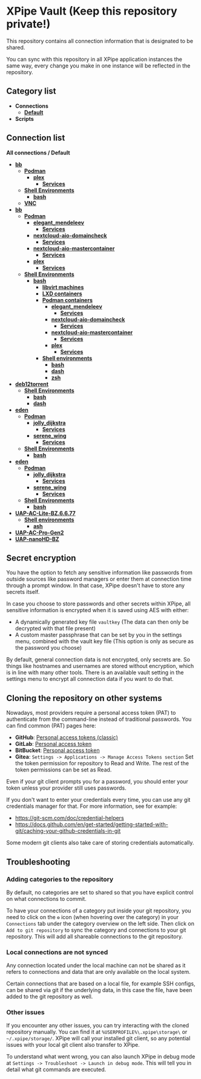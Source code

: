 # XPipe Vault (Keep this repository private!)

This repository contains all connection information that is designated to be shared.

You can sync with this repository in all XPipe application instances the same way, every change you make in one instance will be reflected in the repository. 

## Category list

- **Connections**
  - [**Default**](categories/97458c07-75c0-4f9d-a06e-92d8cdf67c40)
- **Scripts**

## Connection list

**All connections / Default**

- [**bb**](stores/e124799c-7a66-485c-8a43-cd078670d0d5)
  - [**Podman**](stores/329456cc-cfa3-4776-b5ac-4318c39f3ed6)
    - [**plex**](stores/b29a6e64-418b-456e-88c9-1a924d8e284c)
      - [**Services**](stores/f30808ba-1390-4b67-86e4-466cd34ea29e)
  - [**Shell Environments**](stores/4d044dd2-acb0-3566-9828-5d7864d583d5)
    - [**bash**](stores/131d444f-6340-43e2-a6e9-b280952ecf0f)
  - [**VNC**](stores/0cd6af7e-73d1-4e1c-a0b1-ecf791870a48)
- [**bb**](stores/92e6a3fc-bb0e-4a2f-90bc-fa26eb9bb1c7)
  - [**Podman**](stores/bf43868a-a93f-4924-a80f-9591b4d84e7f)
    - [**elegant_mendeleev**](stores/ea1b9b44-b961-40d4-9f9d-452b0f2627d0)
      - [**Services**](stores/5e955e18-5cb4-4677-ac22-b8677179d93a)
    - [**nextcloud-aio-domaincheck**](stores/5421e6cf-308b-4876-ab94-1906d092493b)
      - [**Services**](stores/a89a68a8-d12e-4f8a-93ff-928358012091)
    - [**nextcloud-aio-mastercontainer**](stores/8e73e3aa-166e-47f1-853b-219f7a221ef0)
      - [**Services**](stores/25decf21-3b06-42d7-aea1-d0ac07a2dfe2)
    - [**plex**](stores/f10513b5-7cf9-440b-a408-56700f59008e)
      - [**Services**](stores/b45085de-9964-435c-a3d9-4936f35909d7)
  - [**Shell Environments**](stores/93cc12fc-b7af-384f-91b4-59906361fb8c)
    - [**bash**](stores/c9daa41a-0e7c-40fc-b302-69fa99a66552)
      - [**libvirt machines**](stores/200d48c1-9929-4a1b-935a-913ed456207f)
      - [**LXD containers**](stores/f355912c-a1de-45b3-bee5-c1db35e642a0)
      - [**Podman containers**](stores/0dff0aa1-e026-4099-be8f-c34c46ba8138)
        - [**elegant_mendeleev**](stores/2bcdaa43-1e3c-4309-8198-e2ab76dc2c9e)
          - [**Services**](stores/ff3dca75-f03b-4a72-8fff-f7dc324aa9ff)
        - [**nextcloud-aio-domaincheck**](stores/3a0791ad-1587-4713-acb6-d02f8ee167b1)
          - [**Services**](stores/cc4d88f2-ee64-4eca-a559-41ae8a3503e2)
        - [**nextcloud-aio-mastercontainer**](stores/4ae5fe10-9883-40cf-a190-f0e70c25406c)
          - [**Services**](stores/cf15fa56-9b34-4ef1-8f2f-6d7d657bad65)
        - [**plex**](stores/08f24199-3c44-45dc-9aa1-4d48b765fc60)
          - [**Services**](stores/7930ebf3-6da3-4b6b-a2e4-71c4fb185d6d)
      - [**Shell environments**](stores/db8a48d0-7ec5-3445-9fae-9d2b46954b4f)
        - [**bash**](stores/3d954b47-27a8-4ac3-926e-2b78657818fa)
        - [**dash**](stores/6a779378-7a60-42a0-a1aa-4c22156ce967)
        - [**zsh**](stores/3debc557-59c9-457d-b2f4-c57f6c2ec9d4)
- [**deb12torrent**](stores/eb8ed849-34b1-4d6e-a08b-fd88999c57aa)
  - [**Shell Environments**](stores/6583959b-e2e5-3d42-86f2-8fc3b2a3f643)
    - [**bash**](stores/756f6a73-4a2f-46ee-95a0-ac75df30f8a5)
    - [**dash**](stores/604ea188-dbdd-49de-b54a-047105a74ef0)
- [**eden**](stores/db73f4e1-be6e-4d77-b95f-4f21d6737022)
  - [**Podman**](stores/ef1c3b64-94e8-4c97-b550-a78e6225e62f)
    - [**jolly_dijkstra**](stores/74228dbd-e620-43ac-883a-bd19b7c29026)
      - [**Services**](stores/47a3e8a5-2f34-4409-ad8a-eabb1f9f59c9)
    - [**serene_wing**](stores/0a316c8a-16de-4375-b1f7-8256cfb99fa5)
      - [**Services**](stores/bac4568d-add0-4c07-8b94-3acc86b29aff)
  - [**Shell Environments**](stores/42db7acf-1a58-360f-a939-90c821495648)
    - [**bash**](stores/a1a4fe87-5c5b-427a-8cf5-84a6c3213eb8)
- [**eden**](stores/26a3064b-0089-4123-b5e3-4ee16324768d)
  - [**Podman**](stores/f8810c05-c310-4025-9095-4ae13d1a5492)
    - [**jolly_dijkstra**](stores/e440680d-60de-41e0-8c5d-5b0977ac2d74)
      - [**Services**](stores/0c7595ef-0aea-41a9-bbbe-16cbc8f45c27)
    - [**serene_wing**](stores/bf5f8be0-c36a-48c7-bba1-752044863043)
      - [**Services**](stores/717e0336-62e6-4ddb-8de4-942f450f34cf)
  - [**Shell Environments**](stores/a0c2aa1d-55a1-3cb5-b5da-45e932de10a4)
    - [**bash**](stores/d093405e-3302-4968-b54f-c28cdfc3d7b6)
- [**UAP-AC-Lite-BZ.6.6.77**](stores/9b6dcca9-252c-4212-9774-f59a7a3773a0)
  - [**Shell environments**](stores/79d7cc20-bd76-396d-969b-9aaff251bd04)
    - [**ash**](stores/0989e737-65a9-4a89-a079-d70a30b415ef)
- [**UAP-AC-Pro-Gen2**](stores/ec6cf228-05b1-4597-bb79-b6182b579b69)
- [**UAP-nanoHD-BZ**](stores/cd701694-b4e5-4212-877a-4851cd637c4d)


## Secret encryption

You have the option to fetch any sensitive information like passwords from outside sources like password managers or enter them at connection time through a prompt window. In that case, XPipe doesn't have to store any secrets itself.

In case you choose to store passwords and other secrets within XPipe, all sensitive information is encrypted when it is saved using AES with either:

- A dynamically generated key file `vaultkey` (The data can then only be decrypted with that file present)
- A custom master passphrase that can be set by you in the settings menu, combined with the vault key file (This option is only as secure as the password you choose)

By default, general connection data is not encrypted, only secrets are.
So things like hostnames and usernames are stored without encryption, which is in line with many other tools.
There is an available vault setting in the settings menu to encrypt all connection data if you want to do that.

## Cloning the repository on other systems

Nowadays, most providers require a personal access token (PAT) to authenticate from the command-line instead of traditional passwords.
You can find common (PAT) pages here:
- **GitHub**: [Personal access tokens (classic)](https://github.com/settings/tokens)
- **GitLab**: [Personal access token](https://docs.gitlab.com/ee/user/profile/personal_access_tokens.html)
- **BitBucket**: [Personal access token](https://support.atlassian.com/bitbucket-cloud/docs/access-tokens/)
- **Gitea**: `Settings -> Applications -> Manage Access Tokens section`
Set the token permission for repository to Read and Write. The rest of the token permissions can be set as Read.

Even if your git client prompts you for a password, you should enter your token unless your provider still uses passwords.

If you don't want to enter your credentials every time, you can use any git credentials manager for that.
For more information, see for example:
- https://git-scm.com/doc/credential-helpers
- https://docs.github.com/en/get-started/getting-started-with-git/caching-your-github-credentials-in-git

Some modern git clients also take care of storing credentials automatically.

## Troubleshooting

### Adding categories to the repository

By default, no categories are set to shared so that you have explicit control on what connections to commit.

To have your connections of a category put inside your git repository,
you need to click on the `⚙️` icon (when hovering over the category)
in your `Connections` tab under the category overview on the left side.
Then click on `Add to git repository` to sync the category and connections to your git repository.
This will add all shareable connections to the git repository.

### Local connections are not synced

Any connection located under the local machine can not be shared as it refers to connections and data that are only available on the local system.

Certain connections that are based on a local file, for example SSH configs, can be shared via git if the underlying data, in this case the file, have been added to the git repository as well.

### Other issues

If you encounter any other issues, you can try interacting with the cloned repository manually.
You can find it at `%USERPROFILE%\.xpipe\storage\` or `~/.xpipe/storage/`.
XPipe will call your installed git client, so any potential issues with your local git client also transfer to XPipe.

To understand what went wrong, you can also launch XPipe in debug mode at `Settings -> Troubleshoot -> Launch in debug mode`.
This will tell you in detail what git commands are executed.
